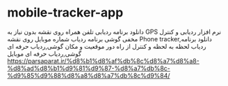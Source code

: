 # mobile-tracker-app
دانلود برنامه ردیابی تلفن همراه روی نقشه بدون نیاز به GPS نرم افزار ردیابی و کنترل مخفی گوشی برنامه ردیاب شماره موبایل روی نقشه Phone tracker,دانلود برنامه ردیاب لحظه به لحظه و کنترل از راه دور موقعیت و مکان گوشی,ردیاب حرفه ای گوشی,ردیاب حرفه ای موبایل
https://parsaparat.ir/%d8%b1%d8%af%db%8c%d8%a7%d8%a8-%d8%ad%d8%b1%d9%81%d9%87-%d8%a7%db%8c-%d9%85%d9%88%d8%a8%d8%a7%db%8c%d9%84/
